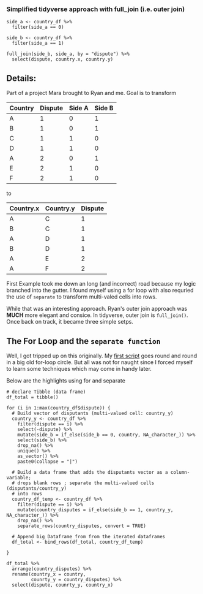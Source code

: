 

### Simplified tidyverse approach with full_join (i.e. outer join)

```{r sidea}
side_a <- country_df %>% 
  filter(side_a == 0)

side_b <- country_df %>% 
  filter(side_a == 1)
  
full_join(side_b, side_a, by = "dispute") %>% 
  select(dispute, country.x, country.y)
```

## Details:

Part of a project Mara brought to Ryan and me.  Goal is to transform 


Country |	Dispute	| Side A	| Side B
--- | --- | --- | ---
A	| 1	| 0 | 1
B |	1 |	0 |	1
C |	1 |	1 |	0
D |	1 |	1 |	0
A |	2 |	0 |	1
E |	2 |	1 |	0
F |	2 |	1 |	0

to 


Country.x |	Country.y |	Dispute
--- | --- | ---
A |	C |	1
B |	C |	1
A |	D |	1
B |	D |	1
A |	E |	2
A |	F |	2

First Example took me down an long (and incorrect) road because my logic branched into the gutter.  I found myself using a for loop with also requried the use of `separate` to transform multi-valed cells into rows.  

While that was an interesting approach.  Ryan's outer join approach was **MUCH** more elegant and consice.  In tidyverse, outer join is `full_join()`.  Once back on track, it became three simple setps.

## The For Loop and the `separate function`

Well, I got tripped up on this originally.  My [first script](https://github.com/libjohn/codestub-full_join-separate-for-loop/blob/master/transform_and_merge_01.Rmd) goes round and round in a big old for-loop circle.  But all was not for naught since I forced myself to learn some techniques which may come in handy later.

Below are the highlights using for and separate

```{r}
# declare Tibble (data frame)
df_total = tibble()

for (i in 1:max(country_df$dispute)) {
  # Build vector of disputants (multi-valued cell: country_y) 
  country_y <- country_df %>% 
    filter(dispute == i) %>% 
    select(-dispute) %>% 
    mutate(side_b = if_else(side_b == 0, country, NA_character_)) %>% 
    select(side_b) %>% 
    drop_na() %>% 
    unique() %>% 
    as_vector() %>% 
    paste0(collapse = "|") 
  
  # Build a data frame that adds the disputants vector as a column-variable; 
  # drops blank rows ; separate the multi-valued cells (disputants/country_y)
  # into rows
  country_df_temp <- country_df %>% 
    filter(dispute == i) %>% 
    mutate(country_disputes = if_else(side_b == 1, country_y, NA_character_)) %>% 
    drop_na() %>% 
    separate_rows(country_disputes, convert = TRUE) 
  
  # Append big Dataframe from from the iterated dataframes
  df_total <- bind_rows(df_total, country_df_temp)
  
}

df_total %>%
  arrange(country_disputes) %>% 
  rename(country_x = country,
         counrty_y = country_disputes) %>% 
  select(dispute, counrty_y, country_x)
```
